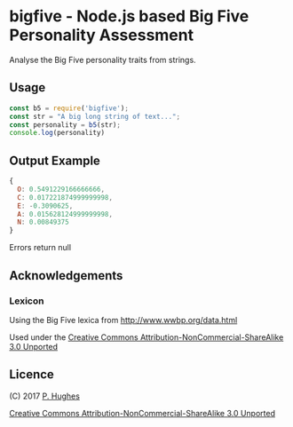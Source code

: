 # bigfive - Node.js based Big Five Personality Assessment

Analyse the Big Five personality traits from strings.

## Usage
```Javascript
const b5 = require('bigfive');
const str = "A big long string of text...";
const personality = b5(str);
console.log(personality)
```

## Output Example
```Javascript
{
  O: 0.5491229166666666,
  C: 0.017221874999999998,
  E: -0.3090625,
  A: 0.015628124999999998,
  N: 0.00849375
}
```
Errors return null

## Acknowledgements

### Lexicon
Using the Big Five lexica from http://www.wwbp.org/data.html

Used under the [Creative Commons Attribution-NonCommercial-ShareAlike 3.0 Unported](http://creativecommons.org/licenses/by-nc-sa/3.0/)

## Licence
(C) 2017 [P. Hughes](www.phugh.es)

[Creative Commons Attribution-NonCommercial-ShareAlike 3.0 Unported](http://creativecommons.org/licenses/by-nc-sa/3.0/)
